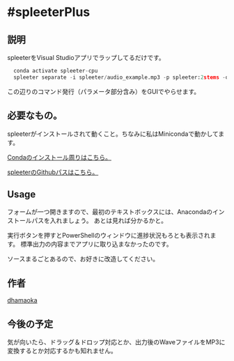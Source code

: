 #spleeterPlus
====
## 説明
spleeterをVisual Studioアプリでラップしてるだけです。

```python
  conda activate spleeter-cpu
  spleeter separate -i spleeter/audio_example.mp3 -p spleeter:2stems -o output
```
この辺りのコマンド発行（パラメータ部分含み）をGUIでやらせます。

## 必要なもの。
spleeterがインストールされて動くこと。ちなみに私はMinicondaで動かしてます。

[Condaのインストール周りはこちら。](https://docs.conda.io/en/latest/)

[spleeterのGithubパスはこちら。](https://github.com/deezer/spleeter)

## Usage
フォームが一つ開きますので、最初のテキストボックスには、Anacondaのインストールパスを入れましょう。
あとは見れば分かるかと。

実行ボタンを押すとPowerShellのウィンドウに進捗状況もろとも表示されます。
標準出力の内容までアプリに取り込まなかったのです。

ソースまるごとあるので、お好きに改造してください。

## 作者
[dhamaoka](https://github.com/dhamaoka)

## 今後の予定
気が向いたら、ドラッグ＆ドロップ対応とか、出力後のWaveファイルをMP3に変換するとか対応するかも知れません。

